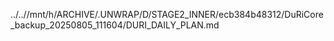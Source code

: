 ../..//mnt/h/ARCHIVE/.UNWRAP/D/STAGE2_INNER/ecb384b48312/DuRiCore_backup_20250805_111604/DURI_DAILY_PLAN.md
